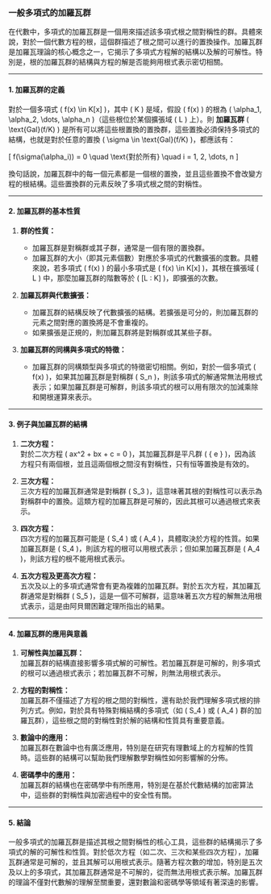 ### **一般多項式的加羅瓦群**

在代數中，多項式的加羅瓦群是一個用來描述該多項式根之間對稱性的群。具體來說，對於一個代數方程的根，這個群描述了根之間可以進行的置換操作。加羅瓦群是加羅瓦理論的核心概念之一，它揭示了多項式方程解的結構以及解的可解性。特別是，根的加羅瓦群的結構與方程的解是否能夠用根式表示密切相關。

---

#### **1. 加羅瓦群的定義**

對於一個多項式 \( f(x) \in K[x] \)，其中 \( K \) 是域，假設 \( f(x) \) 的根為 \( \alpha_1, \alpha_2, \dots, \alpha_n \)（這些根位於某個擴張域 \( L \) 上）。則 **加羅瓦群** \( \text{Gal}(f/K) \) 是所有可以將這些根置換的置換群，這些置換必須保持多項式的結構，也就是對於任意的置換 \( \sigma \in \text{Gal}(f/K) \)，都應該有：

\[
f(\sigma(\alpha_i)) = 0 \quad \text{對於所有} \quad i = 1, 2, \dots, n
\]

換句話說，加羅瓦群中的每一個元素都是一個根的置換，並且這些置換不會改變方程的根結構。這些置換群的元素反映了多項式根之間的對稱性。

---

#### **2. 加羅瓦群的基本性質**

1. **群的性質：**
   - 加羅瓦群是對稱群或其子群，通常是一個有限的置換群。
   - 加羅瓦群的大小（即其元素個數）對應於多項式的代數擴張的度數。具體來說，若多項式 \( f(x) \) 的最小多項式是 \( f(x) \in K[x] \)，其根在擴張域 \( L \) 中，那麼加羅瓦群的階數等於 \( [L : K] \)，即擴張的次數。

2. **加羅瓦群與代數擴張：**
   - 加羅瓦群的結構反映了代數擴張的結構。若擴張是可分的，則加羅瓦群的元素之間對應的置換將是不會重複的。
   - 如果擴張是正規的，則加羅瓦群將是對稱群或其某些子群。

3. **加羅瓦群的同構與多項式的特徵：**
   - 加羅瓦群的同構類型與多項式的特徵密切相關。例如，對於一個多項式 \( f(x) \)，如果其加羅瓦群是對稱群 \( S_n \)，則該多項式的解通常無法用根式表示；如果加羅瓦群是可解群，則該多項式的根可以用有限次的加減乘除和開根運算來表示。

---

#### **3. 例子與加羅瓦群的結構**

1. **二次方程：**  
   對於二次方程 \( ax^2 + bx + c = 0 \)，其加羅瓦群是平凡群 \( \{ e \} \)，因為該方程只有兩個根，並且這兩個根之間沒有對稱性，只有恒等置換是有效的。

2. **三次方程：**  
   三次方程的加羅瓦群通常是對稱群 \( S_3 \)，這意味著其根的對稱性可以表示為對稱群中的置換。這類方程的加羅瓦群是可解的，因此其根可以通過根式來表示。

3. **四次方程：**  
   四次方程的加羅瓦群可能是 \( S_4 \) 或 \( A_4 \)，具體取決於方程的性質。如果加羅瓦群是 \( S_4 \)，則該方程的根可以用根式表示；但如果加羅瓦群是 \( A_4 \)，則該方程的根不能用根式表示。

4. **五次方程及更高次方程：**  
   五次及以上的多項式通常會有更為複雜的加羅瓦群。對於五次方程，其加羅瓦群通常是對稱群 \( S_5 \)，這是一個不可解群，這意味著五次方程的解無法用根式表示，這是由阿貝爾困難定理所指出的結果。

---

#### **4. 加羅瓦群的應用與意義**

1. **可解性與加羅瓦群：**  
   加羅瓦群的結構直接影響多項式解的可解性。若加羅瓦群是可解的，則多項式的根可以通過根式表示；若加羅瓦群不可解，則無法用根式表示。

2. **方程的對稱性：**  
   加羅瓦群不僅描述了方程的根之間的對稱性，還有助於我們理解多項式根的排列方式。例如，對於具有特殊對稱結構的多項式（如 \( S_4 \) 或 \( A_4 \) 群的加羅瓦群），這些根之間的對稱性對於解的結構和性質具有重要意義。

3. **數論中的應用：**  
   加羅瓦群在數論中也有廣泛應用，特別是在研究有理數域上的方程解的性質時。這些群的結構可以幫助我們理解數學對稱性如何影響解的分佈。

4. **密碼學中的應用：**  
   加羅瓦群的結構也在密碼學中有所應用，特別是在基於代數結構的加密算法中，這些群的對稱性與加密過程中的安全性有關。

---

#### **5. 結論**

一般多項式的加羅瓦群是描述其根之間對稱性的核心工具，這些群的結構揭示了多項式的解的可解性和性質。對於低次方程（如二次、三次和某些四次方程），加羅瓦群通常是可解的，並且其解可以用根式表示。隨著方程次數的增加，特別是五次及以上的多項式，其加羅瓦群通常是不可解的，從而無法用根式表示解。加羅瓦群的理論不僅對代數解的理解至關重要，還對數論和密碼學等領域有著深遠的影響。